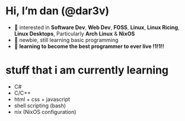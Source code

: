 # Hi, I’m dan (@dar3v)
- 👀 interested in **Software Dev**, **Web Dev**, **FOSS**, **Linux**, **Linux Ricing**, **Linux Desktops**, Particularly **Arch Linux** & **NixOS**
- 🌱 newbie, still learning basic programming
- 💪 **learning to become the best programmer to ever live !1!1!!**

# stuff that i am currently learning
- C#
- C/C++
- html + css + javascript
- shell scripting (bash)
- nix (NixOS configuration)
